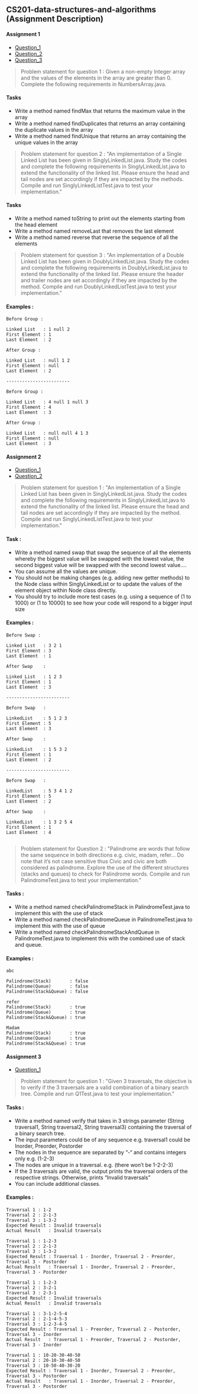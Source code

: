 ## CS201-data-structures-and-algorithms (Assignment Description)

#### Assignment 1
- [Question_1](https://github.com/cskang0121/cs201-data-structures-and-algorithms/tree/main/assignment_1/Q1)
- [Question_2](https://github.com/cskang0121/cs201-data-structures-and-algorithms/tree/main/assignment_1/Q2)
- [Question_3](https://github.com/cskang0121/cs201-data-structures-and-algorithms/tree/main/assignment_1/Q3)

> Problem statement for question 1 : Given a non-empty Integer array and the values of the elements in the array are greater than 0. Complete the following requirements in NumbersArray.java.

#### Tasks
- Write a method named findMax that returns the maximum value in the array
- Write a method named findDuplicates that returns an array containing the duplicate values in
the array
- Write a method named findUnique that returns an array containing the unique values in the
array

> Problem statement for question 2 : "An implementation of a Single Linked List has been given in SinglyLinkedList.java. Study the codes and complete the following requirements in SinglyLinkedList.java to extend the functionality of the linked list. Please ensure the head and tail nodes are set accordingly if they are impacted by the methods. Compile and run SinglyLinkedListTest.java to test your implementation."

#### Tasks
- Write a method named toString to print out the elements starting from the head element
- Write a method named removeLast that removes the last element
- Write a method named reverse that reverse the sequence of all the elements


> Problem statement for question 3 : "An implementation of a Double Linked List has been given in DoublyLinkedList.java. Study the codes and complete the following requirements in DoublyLinkedList.java to extend the functionality of the linked list. Please ensure the header and trailer nodes are set accordingly if they are impacted by the method. Compile and run DoublyLinkedListTest.java to test your implementation."

#### Examples : 
```
Before Group : 

Linked List   : 1 null 2 
First Element : 1 
Last Element  : 2

After Group : 

Linked List   : null 1 2 
First Element : null 
Last Element  : 2

------------------------

Before Group :

Linked List   : 4 null 1 null 3 
First Element : 4
Last Element  : 3

After Group :

Linked List   : null null 4 1 3 
First Element : null
Last Element  : 3
```

#### Assignment 2
- [Question_1](https://github.com/cskang0121/cs201-data-structures-and-algorithms/tree/main/assignment_2/Q1)
- [Question_2](https://github.com/cskang0121/cs201-data-structures-and-algorithms/tree/main/assignment_2/Q2)

> Problem statement for question 1 : "An implementation of a Single Linked List has been given in SinglyLinkedList.java. Study the codes and complete the following requirements in SinglyLinkedList.java to extend the functionality of the linked list. Please ensure the head and tail nodes are set accordingly if they are impacted by the method. Compile and run SinglyLinkedListTest.java to test your implementation."

#### Task : 
- Write a method named swap that swap the sequence of all the elements whereby the biggest value will be swapped with the lowest value, the second biggest value will be swapped with the second lowest value....
- You can assume all the values are unique.
- You should not be making changes (e.g. adding new getter methods) to the Node class within
SinglyLinkedList or to update the values of the element object within Node class directly.
- You should try to include more test cases (e.g. using a sequence of (1 to 1000) or (1 to 10000)
to see how your code will respond to a bigger input size


#### Examples : 
```
Before Swap : 

Linked List   : 3 2 1 
First Element : 3 
Last Element  : 1

After Swap    : 

Linked List   : 1 2 3 
First Element : 1 
Last Element  : 3

------------------------ 

Before Swap   : 

LinkedList    : 5 1 2 3 
First Element : 5 
Last Element  : 3

After Swap    : 

LinkedList    : 1 5 3 2 
First Element : 1 
Last Element  : 2

------------------------ 

Before Swap   : 

LinkedList    : 5 3 4 1 2 
First Element : 5
Last Element  : 2

After Swap    : 

LinkedList    : 1 3 2 5 4 
First Element : 1
Last Element  : 4
  
```

> Problem statement for Question 2 : "Palindrome are words that follow the same sequence in both directions e.g. civic, madam, refer... Do note that it’s not case sensitive thus Civic and civic are both considered as palindrome. Explore the use of the different structures (stacks and queues) to check for Palindrome words. Compile and run PalindromeTest.java to test your implementation."

#### Tasks :
- Write a method named checkPalindromeStack in PalindromeTest.java to implement this with the use of stack
- Write a method named checkPalindromeQueue in PalindromeTest.java to implement this with the use of queue
- Write a method named checkPalindromeStackAndQueue in PalindromeTest.java to implement this with the combined use of stack and queue.



#### Examples : 
```
abc

Palindrome(Stack)       : false 
Palindrome(Queue)       : false 
Palindrome(Stack&Queue) : false

refer
Palindrome(Stack)       : true 
Palindrome(Queue)       : true 
Palindrome(Stack&Queue) : true

Madam
Palindrome(Stack)       : true 
Palindrome(Queue)       : true 
Palindrome(Stack&Queue) : true
```
#### Assignment 3
- [Question_1](https://github.com/cskang0121/cs201-data-structures-and-algorithms/tree/main/assignment_3/Q1)

> Problem statement for question 1 : "Given 3 traversals, the objective is to verify if the 3 traversals are a valid combination of a binary search tree. Compile and run Q1Test.java to test your implementation."

#### Tasks :
- Write a method named verify that takes in 3 strings parameter (String traversal1, String traversal2, String traversal3) containing the traversal of a binary search tree.
- The input parameters could be of any sequence e.g. traversal1 could be Inorder, Preorder, Postorder
- The nodes in the sequence are separated by “-“ and contains integers only e.g. (1-2-3)
- The nodes are unique in a traversal. e.g. (there won’t be 1-2-2-3)
- If the 3 traversals are valid, the output prints the traversal orders of the respective strings. Otherwise, prints “Invalid traversals”
- You can include additional classes.

#### Examples :
```
Traversal 1 : 1-2
Traversal 2 : 2-1-3
Traversal 3 : 1-3-2
Expected Result : Invalid traversals
Actual Result   : Invalid traversals

Traversal 1 : 1-2-3
Traversal 2 : 2-1-3
Traversal 3 : 1-3-2
Expected Result : Traversal 1 - Inorder, Traversal 2 - Preorder, Traversal 3 - Postorder
Actual Result   : Traversal 1 - Inorder, Traversal 2 - Preorder, Traversal 3 - Postorder

Traversal 1 : 1-2-3
Traversal 2 : 3-2-1
Traversal 3 : 2-3-1
Expected Result : Invalid traversals
Actual Result   : Invalid traversals

Traversal 1 : 3-1-2-5-4
Traversal 2 : 2-1-4-5-3
Traversal 3 : 1-2-3-4-5
Expected Result : Traversal 1 - Preorder, Traversal 2 - Postorder, Traversal 3 - Inorder
Actual Result   : Traversal 1 - Preorder, Traversal 2 - Postorder, Traversal 3 - Inorder

Traversal 1 : 10-20-30-40-50
Traversal 2 : 20-10-30-40-50
Traversal 3 : 10-50-40-30-20
Expected Result : Traversal 1 - Inorder, Traversal 2 - Preorder, Traversal 3 - Postorder
Actual Result   : Traversal 1 - Inorder, Traversal 2 - Preorder, Traversal 3 - Postorder

```
